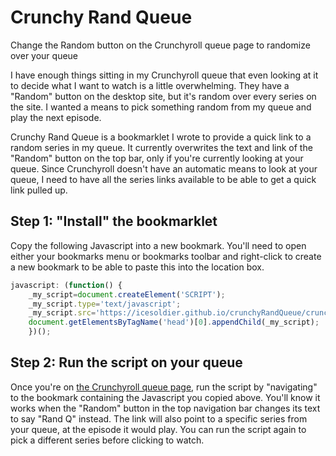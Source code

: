 # Crunchy Rand Queue

Change the Random button on the Crunchyroll queue page to randomize over your queue

I have enough things sitting in my Crunchyroll queue that even looking at it to decide what I want
to watch is a little overwhelming. They have a "Random" button on the desktop site, but it's random
over every series on the site. I wanted a means to pick something random from my queue and play the
next episode.

Crunchy Rand Queue is a bookmarklet I wrote to provide a quick link to a random series in my queue.
It currently overwrites the text and link of the "Random" button on the top bar, only if you're
currently looking at your queue. Since Crunchyroll doesn't have an automatic means to look at your
queue, I need to have all the series links available to be able to get a quick link pulled up.

## Step 1: "Install" the bookmarklet

Copy the following Javascript into a new bookmark. You'll need to open either your bookmarks menu
or bookmarks toolbar and right-click to create a new bookmark to be able to paste this into the
location box.

```js
javascript: (function() {
    _my_script=document.createElement('SCRIPT');
    _my_script.type='text/javascript';
    _my_script.src='https://icesoldier.github.io/crunchyRandQueue/crunchyRandQueue.js?x='+(Math.random());
    document.getElementsByTagName('head')[0].appendChild(_my_script);
    })();
```

## Step 2: Run the script on your queue

Once you're on [the Crunchyroll queue page][1], run the script by "navigating" to the bookmark
containing the Javascript you copied above. You'll know it works when the "Random" button in the
top navigation bar changes its text to say "Rand Q" instead. The link will also point to a specific
series from your queue, at the episode it would play. You can run the script again to pick a
different series before clicking to watch.

[1]: http://www.crunchyroll.com/home/queue
